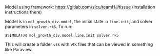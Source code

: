 Model using framework: https://gitlab.com/slcu/teamHJ/tissue
(installation instructions there)

Model is in `mol_growth_div.model`, the initial state in `line.init`, and solver parameters in `solver.rk5`.
To run:
```
$SIMULATOR mol_growth_div.model line.init solver.rk5
```

This will create  a folder `vtk` with vtk files that can be viewed in something like Paraview.